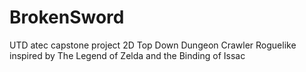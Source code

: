 # BrokenSword
 UTD atec capstone project
 2D Top Down Dungeon Crawler Roguelike inspired by The Legend of Zelda and the Binding of Issac
